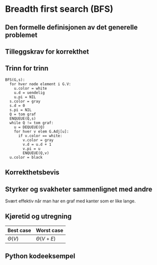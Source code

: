 # Breadth first search (BFS)
<!-- [H2] Forstå BFS, også for å finne korteste vei uten vekter -->

<!-- 
1. Kjenne den formelle definisjonen av det generelle problemet den løser
2. Kjenne til eventuelle tilleggskrav den stiller for å være korrekt
3. Vite hvordan den oppfører seg; kunne utføre algoritmen, trinn for trinn!
4. Forstå korrekthetsbeviset; hvordan og hvorfor virker algoritmen egentlig?
5. Kjenne til eventuelle styrker eller svakheter, sammenlignet med andre
6. Kjenne kjøretidene under ulike omstendigheter, og forstå utregningen
-->

## Den formelle definisjonen av det generelle problemet
<!-- Et problem er relasjonen mellom input og output -->

## Tilleggskrav for korrekthet
<!-- Korrekhet: algoritmer virker, gir det svaret den skal -->
<!-- Eks: Binary search må ha en sortert liste -->

## Trinn for trinn
<!-- Pseudokode med forklaring -->
<!-- TODO: Gjøre pi om til tegnet pi og element i tegn istedet for "elem" + tom graf tegn for tom graf.-->
```pseudo
BFS(G,s):
  for hver node element i G.V:
    u.color = white
    u.d = uendelig
    u.pi = NIL
  s.color = gray
  s.d = 0
  s.pi = NIL
  Q = tom graf
  ENQUEUE(Q,s)
  while Q != tom graf:
    u = DEQUEUE(Q)
    for hver v elem G.Adj[u]:
      if v.color == white:
        v.color = gray
        v.d = u.d + 1
        v.pi = u
        ENQUEUE(Q,v)
  u.color = black
```

## Korrekthetsbevis

## Styrker og svakheter sammenlignet med andre

Svært effektiv når man har en graf med kanter som er like lange.

## Kjøretid og utregning
<!-- Under ulike omstendigheter -->

Best case | Worst case
---------|----------
$\Theta(V)$ | $\Theta(V+E)$

## Python kodeeksempel
